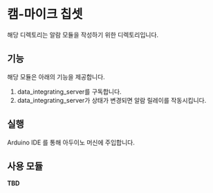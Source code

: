# 캠-마이크 칩셋
해당 디렉토리는 알람 모듈을 작성하기 위한 디렉토리입니다.

## 기능
해당 모듈은 아래의 기능을 제공합니다.
1. data_integrating_server를 구독합니다.
2. data_integrating_server가 상태가 변경되면 알람 릴레이를 작동시킵니다.

## 실행
Arduino IDE 를 통해 아두이노 머신에 주입합니다.

## 사용 모듈
**TBD**
